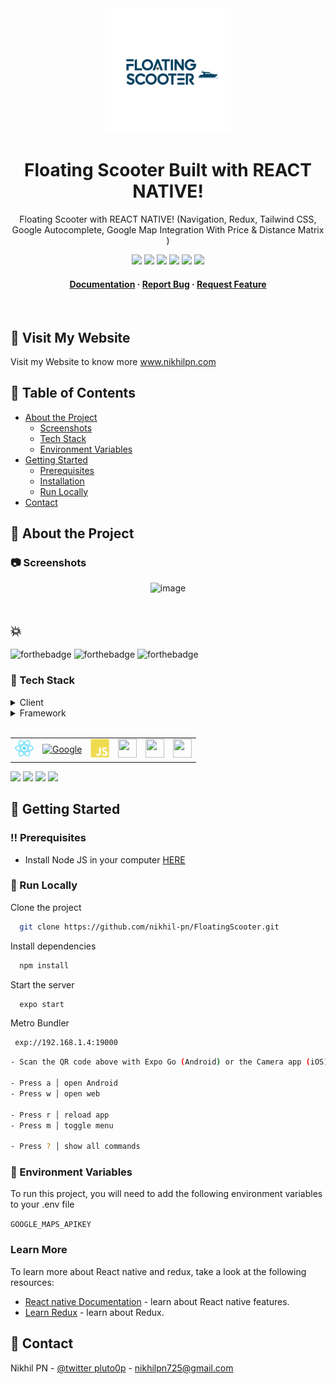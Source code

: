 <div align="center">

  <img src="https://github.com/nikhil-pn/FloatingScooter/blob/main/assets/demologo.png" alt="logo" width="200" height="auto" />
  
# Floating Scooter Built with REACT NATIVE!
  
  <p>
   Floating Scooter with REACT NATIVE! (Navigation, Redux, Tailwind CSS, Google Autocomplete, Google Map Integration With Price & Distance Matrix )
  </p>
  
  
<!-- Badges -->

<a>![](https://img.shields.io/website-up-down-green-red/http/monip.org.svg)
![](https://img.shields.io/badge/Maintained-Yes-indigo)
![](https://img.shields.io/github/forks/nikhil-pn/FloatingScooter.svg)
![](https://img.shields.io/github/stars/nikhil-pn/FloatingScooter.svg)
![](https://img.shields.io/github/issues/nikhil-pn/FloatingScooter)
![](https://img.shields.io/github/last-commit/nikhil-pn/FloatingScooter)

<h4>
    <a href="https://github.com/nikhil-pn/FloatingScooter/blob/main/README.md">Documentation</a>
  <span> · </span>
    <a href="https://github.com/nikhil-pn/FloatingScooter/issues">Report Bug</a>
  <span> · </span>
    <a href="https://github.com/nikhil-pn/FloatingScooter/issues">Request Feature</a>
  </h4>
</div>

<br />

## :handshake: Visit My Website

Visit my Website to know more <a href='https://nikhilpn.com'>www.nikhilpn.com</a>

<!-- Table of Contents -->

## :notebook_with_decorative_cover: Table of Contents

- [About the Project](#star2-about-the-project)
  - [Screenshots](#camera-screenshots)
  - [Tech Stack](#space_invader-tech-stack)
  - [Environment Variables](#key-environment-variables)
- [Getting Started](#toolbox-getting-started)
  - [Prerequisites](#bangbang-prerequisites)
  - [Installation](#gear-installation)
  - [Run Locally](#running-run-locally)
- [Contact](#handshake-contact)

<!-- About the Project -->

## :star2: About the Project

<!-- Screenshots -->

### :camera: Screenshots

<div align="center" display='flex'>
<img width='400rem'  src='https://user-images.githubusercontent.com/87669361/215503229-ab694dc9-6a30-4db4-9461-a205a8f45821.png' alt='image'/>
</div>

<br />

## <a> 💥</a>

![forthebadge](https://forthebadge.com/images/badges/built-with-love.svg)
![forthebadge](https://forthebadge.com/images/badges/for-you.svg)
![forthebadge](https://forthebadge.com/images/badges/powered-by-coffee.svg)

### :space_invader: Tech Stack

<details>
  <summary>Client</summary>
  <ul>
    <li><a href="https://reactnative.dev/">React native</a></li>
    <li><a href="https://#/">JavaScript</a></li>
    <li><a href="https://nextjs.org/">GoogleMaps Api's</a></li>
    <li><a href="https://tailwindcss.com/">TailwindCSS</a></li>
  </ul>
</details>

<details>
<summary>Framework</summary>
  <ul>
    <li><a href="https://redux.js.org/">Redux</a></li>
    <li><a href="">React Native Expo</a></li>
  </ul>
</details>

<br />

<table>
    <tr>
        <td>
<a href="#"><img src="https://raw.githubusercontent.com/devicons/devicon/master/icons/react/react-original.svg" alt="" width="30" height="30" /></a>
        </td>
                <td>
<a href="#"><img src="https://user-images.githubusercontent.com/99184393/183096870-fdf58e59-d78c-44f4-bd1c-f9033c16d907.png" alt="Google" width="30" height="30" /></a>
        </td>
                        <td>
<a href="#"><img src="https://raw.githubusercontent.com/devicons/devicon/master/icons/javascript/javascript-plain.svg" alt="Google" width="30" height="30" /></a>
        </td>
                        <td>
<a href="#"><img src="https://user-images.githubusercontent.com/99184393/179383376-874f547c-4e6f-4826-850e-706b009e7e2b.png" alt="" width="30" height="30" /></a>
        </td>
                        <td>
<a href="#"><img src="https://user-images.githubusercontent.com/99184393/180462270-ea4a249c-627c-4479-9431-5c3fd25454c4.png" alt="" width="30" height="30" /></a>
        </td>
                                <td>
<a href="#"><img src="https://img.favpng.com/6/2/11/redux-react-javascript-freecodecamp-npm-png-favpng-6F2x50visKuC0trBQ0952Cm1E_t.jpg" alt="" width="30" height="30" /></a>
        </td>
    </tr>
</table>

![](https://img.shields.io/badge/Tailwind_CSS-38B2AC?style=for-the-badge&logo=tailwind-css&logoColor=white)
![](https://img.shields.io/badge/React-20232A?style=for-the-badge&logo=react&logoColor=61DAFB)
![](https://img.shields.io/badge/next.js-20232A?style=for-the-badge&logo=next.js&logoColor=61DAFB)
![](https://img.shields.io/badge/GIT-E44C30?style=for-the-badge&logo=git&logoColor=white)

## :toolbox: Getting Started

### :bangbang: Prerequisites

- Install Node JS in your computer <a href='https://nodejs.org/en/'>HERE</a>

<!-- Run Locally -->

### :running: Run Locally

Clone the project

```bash
  git clone https://github.com/nikhil-pn/FloatingScooter.git
```

Install dependencies

```bash
  npm install
```

Start the server

```bash
  expo start
```

Metro Bundler

```bash
 exp://192.168.1.4:19000
```

```bash
- Scan the QR code above with Expo Go (Android) or the Camera app (iOS)

- Press a │ open Android
- Press w │ open web

- Press r │ reload app
- Press m │ toggle menu

- Press ? │ show all commands
```

<!-- Env Variables -->

### :key: Environment Variables

To run this project, you will need to add the following environment variables to your .env file

`GOOGLE_MAPS_APIKEY`

### Learn More

To learn more about React native and redux, take a look at the following resources:

- [React native Documentation](https://reactnative.dev/) - learn about React native features.
- [Learn Redux](https://redux.js.org/) - learn about Redux.

## :handshake: Contact

Nikhil PN - [@twitter pluto0p](https://twitter.com/nikhilETH) - nikhilpn725@gmail.com
